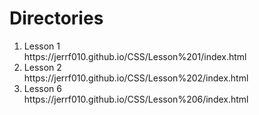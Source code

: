 <h1>Directories</h1>

<ol>
  <li>Lesson 1</li> https://jerrf010.github.io/CSS/Lesson%201/index.html
  <li>Lesson 2</li> https://jerrf010.github.io/CSS/Lesson%202/index.html
  <li>Lesson 6</li> https://jerrf010.github.io/CSS/Lesson%206/index.html
</ol>
